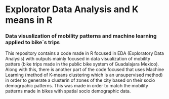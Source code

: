 # Explorator Data Analysis and K means in R
### Data visuslization of mobility patterns and machine learning applied to bike´s trips


This repository contains a code made in R focused in EDA (Exploratory Data Analysis) with outputs mainly focused in data visualization of mobility patters (bike trips made in the public bike system of Guadalajara Mexico). 
Along with this, there is another part of the code focused that uses  Machine Learning (method of K-means clustering which is an unsupervised method) in order to generate a clusterin of zones of the city based on their socio demogrpahic patterns. 
This was made in order to match the mobility patterns made in bikes with spatial socio demographic data. 
